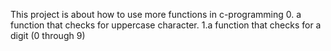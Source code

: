 This project is about how to use more functions in c-programming
0. a function that checks for uppercase character.
1.a function that checks for a digit (0 through 9)
